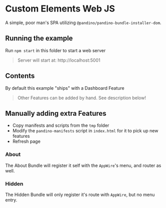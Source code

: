# Custom Elements Web JS

A simple, poor man's SPA utilizing `@pandino/pandino-bundle-installer-dom`.

## Running the example
Run `npm start` in this folder to start a web server

> Server will start at: http://localhost:5001

## Contents
By default this example "ships" with a Dashboard Feature

> Other Features can be added by hand. See description below!

## Manually adding extra Features
- Copy manifests and scripts from the `tmp` folder
- Modify the `pandino-manifests` script in `index.html` for it to pick up new features
- Refresh page

### About
The About Bundle will register it self with the `AppWire`'s menu, and router as well.

### Hidden
The Hidden Bundle will only register it's route with `AppWire`, but no menu entry.
